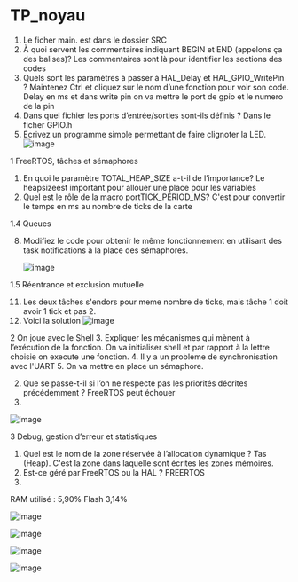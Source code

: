 # TP_noyau

1. Le ficher main. est dans le dossier SRC
2. À quoi servent les commentaires indiquant BEGIN et END (appelons ça des balises)? Les commentaires sont là pour identifier les sections des codes
3. Quels sont les paramètres à passer à HAL_Delay et HAL_GPIO_WritePin ? Maintenez Ctrl et cliquez sur le nom d’une fonction pour voir son code. Delay en ms et dans write pin on va mettre le port de gpio et le numero de la pin
4. Dans quel fichier les ports d’entrée/sorties sont-ils définis ? Dans le ficher GPIO.h
5. Écrivez un programme simple permettant de faire clignoter la LED.
![image](https://github.com/Ngoduu/TP_noyau/assets/145014223/15c4703f-c370-4295-bec7-3699d35b3fad)

1 FreeRTOS, tâches et sémaphores

1. En quoi le paramètre TOTAL_HEAP_SIZE a-t-il de l’importance? Le heapsizeest important pour allouer une place pour les variables
2. Quel est le rôle de la macro portTICK_PERIOD_MS? C'est pour convertir le temps en ms au nombre de ticks de la carte

1.4 Queues

8. Modifiez le code pour obtenir le même fonctionnement en utilisant des task notifications à la place des sémaphores.

   ![image](https://github.com/Ngoduu/TP_noyau/assets/145014223/45beac52-1a66-4b6c-9af4-ae0bfeaca829)

1.5 Réentrance et exclusion mutuelle

11. Les deux tâches s'endors pour meme nombre de ticks, mais tâche 1 doit avoir 1 tick et pas 2.
12. Voici la solution
![image](https://github.com/Ngoduu/TP_noyau/assets/145014223/f76e6a2d-b4e4-42fb-a716-dedb7c49a309)

2 On joue avec le Shell
3. Expliquer les mécanismes qui mènent à l’exécution de la fonction. On va initialiser shell et par rapport à la lettre choisie on execute une fonction.
4. Il y a un probleme de synchronisation avec l'UART
5. On va mettre en place un sémaphore.

2. Que se passe-t-il si l’on ne respecte pas les priorités décrites précédemment ? FreeRTOS peut échouer
4.
  ![image](https://github.com/Ngoduu/TP_noyau/assets/145014223/84b659cf-0b63-4235-8b42-9f45a19f90d6)

3 Debug, gestion d’erreur et statistiques
1. Quel est le nom de la zone réservée à l’allocation dynamique ? Tas (Heap). C'est la zone dans laquelle sont écrites les zones mémoires.
2. Est-ce géré par FreeRTOS ou la HAL ? FREERTOS
3. 
RAM utilisé : 5,90%
Flash 3,14%


![image](https://github.com/Ngoduu/TP_noyau/assets/145014223/2a2e08c5-409c-4732-a293-ad4d51f26068)

![image](https://github.com/Ngoduu/TP_noyau/assets/145014223/5e5ebc2b-fb58-4f6c-94c1-c70aa43208f3)

![image](https://github.com/Ngoduu/TP_noyau/assets/145014223/ca938020-3194-4fea-80b5-ebf1224a9478)

![image](https://github.com/Ngoduu/TP_noyau/assets/145014223/c647e1cf-4982-4b79-9bc2-90c1ebcd55ac)





